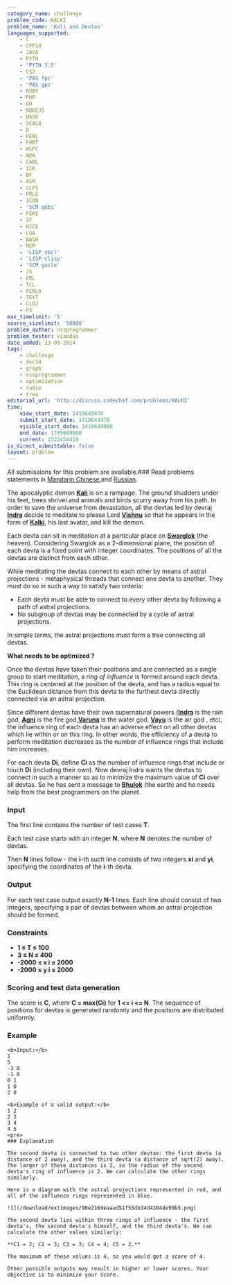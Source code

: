 ```yaml
---
category_name: challenge
problem_code: KALKI
problem_name: 'Kali and Devtas'
languages_supported:
    - C
    - CPP14
    - JAVA
    - PYTH
    - 'PYTH 3.5'
    - CS2
    - 'PAS fpc'
    - 'PAS gpc'
    - RUBY
    - PHP
    - GO
    - NODEJS
    - HASK
    - SCALA
    - D
    - PERL
    - FORT
    - WSPC
    - ADA
    - CAML
    - ICK
    - BF
    - ASM
    - CLPS
    - PRLG
    - ICON
    - 'SCM qobi'
    - PIKE
    - ST
    - NICE
    - LUA
    - BASH
    - NEM
    - 'LISP sbcl'
    - 'LISP clisp'
    - 'SCM guile'
    - JS
    - ERL
    - TCL
    - PERL6
    - TEXT
    - CLOJ
    - FS
max_timelimit: '5'
source_sizelimit: '50000'
problem_author: nssprogrammer
problem_tester: xiaodao
date_added: 23-09-2014
tags:
    - challenge
    - dec14
    - graph
    - nssprogrammer
    - optimization
    - radio
    - tree
editorial_url: 'http://discuss.codechef.com/problems/KALKI'
time:
    view_start_date: 1418643478
    submit_start_date: 1418643478
    visible_start_date: 1418643000
    end_date: 1735669800
    current: 1525454419
is_direct_submittable: false
layout: problem
---
```

All submissions for this problem are available.### Read problems statements in [Mandarin Chinese ](/download/translated/DEC14/mandarin/KALKI.pdf) and [Russian](/download/translated/DEC14/russian/KALKI.pdf).

The apocalyptic demon **[Kali](http://en.wikipedia.org/wiki/Kali_%28demon%29)** is on a rampage. The ground shudders under his feet, trees shrivel and animals and birds scurry away from his path. In order to save the universe from devastation, all the devtas led by devraj **[Indra](http://en.wikipedia.org/wiki/Indra)** decide to meditate to please Lord **[Vishnu](http://en.wikipedia.org/wiki/Vishnu)** so that he appears in the form of **[Kalki](http://en.wikipedia.org/wiki/Kalki)**, his last avatar, and kill the demon.

Each devta can sit in meditation at a particular place on **[Swarglok](http://en.wikipedia.org/wiki/Svarga)** (the heaven). Considering Swarglok as a 2-dimensional plane, the position of each devta is a fixed point with integer coordinates. The positions of all the devtas are distinct from each other.

While meditating the devtas connect to each other by means of astral projections - metaphysical threads that connect one devta to another. They must do so in such a way to satisfy two criteria:

- Each devta must be able to connect to every other devta by following a path of astral projections.
- No subgroup of devtas may be connected by a cycle of astral projections.
 
In simple terms, the astral projections must form a tree connecting all devtas.

**What needs to be optimized ?**

Once the devtas have taken their positions and are connected as a single group to start meditation, a *ring of influence* is formed around each devta. This ring is centered at the position of the devta, and has a radius equal to the Euclidean distance from this devta to the furthest devta directly connected via an astral projection.

Since different devtas have their own supernatural powers (**[Indra](http://en.wikipedia.org/wiki/Indra)** is the rain god, **[Agni](http://en.wikipedia.org/wiki/Agni)** is the fire god,**[Varuna](http://en.wikipedia.org/wiki/Varuna)** is the water god, **[Vayu](http://en.wikipedia.org/wiki/Vayu)** is the air god , etc), the influence ring of each devta has an adverse effect on all other devtas which lie within or on this ring. In other words, the efficiency of a devta to perform meditation decreases as the number of influence rings that include him increases.

For each devta **Di**, define **Ci** as the number of influence rings that include or touch **Di** (including their own). Now devraj Indra wants the devtas to connect in such a manner so as to minimize the maximum value of **Ci** over all devtas. So he has sent a message to **[Bhulok](http://en.wikipedia.org/wiki/Prithvi)** (the earth) and he needs help from the best programmers on the planet.

### Input

The first line contains the number of test cases **T**.

Each test case starts with an integer **N**, where **N** denotes the number of devtas.

Then **N** lines follow - the **i**-th such line consists of two integers **xi** and **yi**, specifying the coordinates of the **i**-th devta.

### Output

For each test case output exactly **N-1** lines. Each line should consist of two integers, specifying a pair of devtas between whom an astral projection should be formed.

### Constraints

- **1 ≤ T ≤ 100**
- **3 ≤ N ≤ 400**
- **-2000 ≤ x i ≤ 2000**
- **-2000 ≤ y i ≤ 2000**
 
### Scoring and test data generation

The score is **C**, where **C = max(Ci)** for **1 &lt;= i &lt;= N**. The sequence of positions for devtas is generated randomly and the positions are distributed uniformly.

### Example

 ```
<b>Input:</b>
1
5
-3 0
-1 0
0 1
1 0
2 0

<b>Example of a valid output:</b>
1 2
2 3
3 4
4 5
<pre>
### Explanation

The second devta is connected to two other devtas: the first devta (a distance of 2 away), and the third devta (a distance of sqrt(2) away). The larger of these distances is 2, so the radius of the second devta's ring of influence is 2. We can calculate the other rings similarly.

Here is a diagram with the astral projections represented in red, and all of the influence rings represented in blue.

![](/download/extimages/90e2169eaaad51f55db34d4304de99b5.png)

The second devta lies within three rings of influence - the first devta's, the second devta's himself, and the third devta's. We can calculate the other values similarly:

**C1 = 2; C2 = 3; C3 = 3; C4 = 4; C5 = 2.**

The maximum of these values is 4, so you would get a score of 4.

Other possible outputs may result in higher or lower scores. Your objective is to minimize your score.

